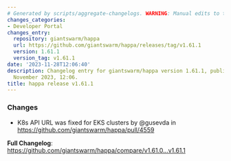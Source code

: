```yaml
---
# Generated by scripts/aggregate-changelogs. WARNING: Manual edits to this files will be overwritten.
changes_categories:
- Developer Portal
changes_entry:
  repository: giantswarm/happa
  url: https://github.com/giantswarm/happa/releases/tag/v1.61.1
  version: 1.61.1
  version_tag: v1.61.1
date: '2023-11-28T12:06:40'
description: Changelog entry for giantswarm/happa version 1.61.1, published on 28
  November 2023, 12:06.
title: happa release v1.61.1
---
```


<!-- Release notes generated using configuration in .github/release.yml at main -->

### Changes
* K8s API URL was fixed for EKS clusters by @gusevda in https://github.com/giantswarm/happa/pull/4559

**Full Changelog**: https://github.com/giantswarm/happa/compare/v1.61.0...v1.61.1
